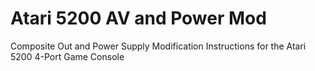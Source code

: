 # Atari 5200 AV and Power Mod
Composite Out and Power Supply Modification Instructions for the Atari 5200 4-Port Game Console
